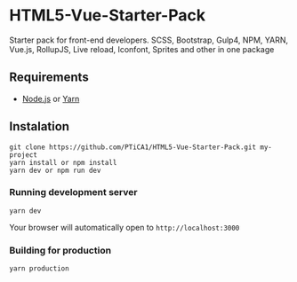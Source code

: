 # HTML5-Vue-Starter-Pack
Starter pack for front-end developers. SCSS, Bootstrap, Gulp4, NPM, YARN, Vue.js, RollupJS, Live reload, Iconfont, Sprites and other in one package

## Requirements
* [Node.js](https://nodejs.org) or [Yarn](https://yarnpkg.com)

## Instalation
```
git clone https://github.com/PTiCA1/HTML5-Vue-Starter-Pack.git my-project
yarn install or npm install
yarn dev or npm run dev
```
### Running development server
```
yarn dev
```
Your browser will automatically open to `http://localhost:3000`

### Building for production
```
yarn production
```
